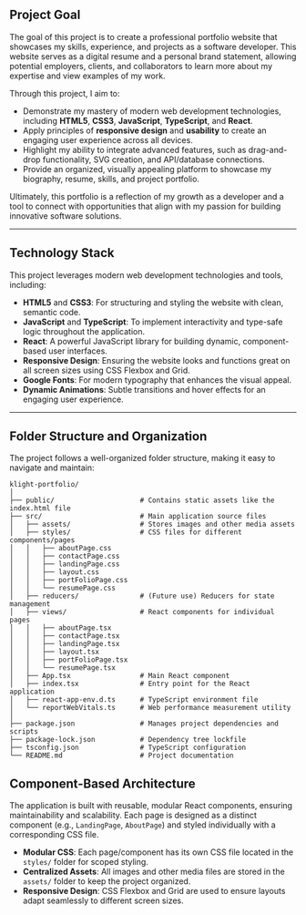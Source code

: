 ## Project Goal

The goal of this project is to create a professional portfolio website that showcases my skills, experience, and projects as a software developer. This website serves as a digital resume and a personal brand statement, allowing potential employers, clients, and collaborators to learn more about my expertise and view examples of my work.

Through this project, I aim to:

- Demonstrate my mastery of modern web development technologies, including **HTML5**, **CSS3**, **JavaScript**, **TypeScript**, and **React**.
- Apply principles of **responsive design** and **usability** to create an engaging user experience across all devices.
- Highlight my ability to integrate advanced features, such as drag-and-drop functionality, SVG creation, and API/database connections.
- Provide an organized, visually appealing platform to showcase my biography, resume, skills, and project portfolio.

Ultimately, this portfolio is a reflection of my growth as a developer and a tool to connect with opportunities that align with my passion for building innovative software solutions.

---

## Technology Stack

This project leverages modern web development technologies and tools, including:

- **HTML5** and **CSS3**: For structuring and styling the website with clean, semantic code.
- **JavaScript** and **TypeScript**: To implement interactivity and type-safe logic throughout the application.
- **React**: A powerful JavaScript library for building dynamic, component-based user interfaces.
- **Responsive Design**: Ensuring the website looks and functions great on all screen sizes using CSS Flexbox and Grid.
- **Google Fonts**: For modern typography that enhances the visual appeal.
- **Dynamic Animations**: Subtle transitions and hover effects for an engaging user experience.

---

## Folder Structure and Organization

The project follows a well-organized folder structure, making it easy to navigate and maintain:

```
klight-portfolio/
│
├── public/                     # Contains static assets like the index.html file
├── src/                        # Main application source files
│   ├── assets/                 # Stores images and other media assets
│   ├── styles/                 # CSS files for different components/pages
│   │   ├── aboutPage.css
│   │   ├── contactPage.css
│   │   ├── landingPage.css
│   │   ├── layout.css
│   │   ├── portFolioPage.css
│   │   └── resumePage.css
│   ├── reducers/               # (Future use) Reducers for state management
│   ├── views/                  # React components for individual pages
│   │   ├── aboutPage.tsx
│   │   ├── contactPage.tsx
│   │   ├── landingPage.tsx
│   │   ├── layout.tsx
│   │   ├── portFolioPage.tsx
│   │   └── resumePage.tsx
│   ├── App.tsx                 # Main React component
│   ├── index.tsx               # Entry point for the React application
│   ├── react-app-env.d.ts      # TypeScript environment file
│   └── reportWebVitals.ts      # Web performance measurement utility
│
├── package.json                # Manages project dependencies and scripts
├── package-lock.json           # Dependency tree lockfile
├── tsconfig.json               # TypeScript configuration
└── README.md                   # Project documentation
```

## Component-Based Architecture

The application is built with reusable, modular React components, ensuring maintainability and scalability. Each page is designed as a distinct component (e.g., `LandingPage`, `AboutPage`) and styled individually with a corresponding CSS file. 

- **Modular CSS**: Each page/component has its own CSS file located in the `styles/` folder for scoped styling.
- **Centralized Assets**: All images and other media files are stored in the `assets/` folder to keep the project organized.
- **Responsive Design**: CSS Flexbox and Grid are used to ensure layouts adapt seamlessly to different screen sizes.
